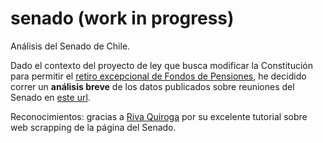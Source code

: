 # senado (work in progress)
Análisis del Senado de Chile.

Dado el contexto del proyecto de ley que busca modificar la Constitución para permitir el [retiro excepcional de Fondos de Pensiones](https://www.camara.cl/cms/noticias/2020/07/15/retiro-excepcional-de-fondos-afp-despejemos-dudas-sobre-la-reforma/), he decidido correr un **análisis breve** de los datos publicados sobre reuniones del Senado en [este url](https://www.senado.cl/appsenado/index.php?mo=lobby&ac=GetReuniones).

Reconocimientos: gracias a [Riva Quiroga](https://twitter.com/rivaquiroga) por su excelente tutorial sobre web scrapping de la página del Senado.